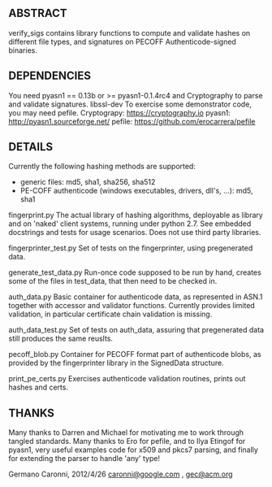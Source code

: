 ABSTRACT
--------
verify_sigs contains library functions to compute and validate hashes
on different file types, and signatures on PECOFF Authenticode-signed
binaries.


DEPENDENCIES
------------
You need pyasn1 == 0.13b or >= pyasn1-0.1.4rc4
and Cryptography to parse and validate signatures.
libssl-dev
To exercise some demonstrator code, you may need pefile.
Cryptograpy: https://cryptography.io
pyasn1: http://pyasn1.sourceforge.net/
pefile: https://github.com/erocarrera/pefile


DETAILS
-------
Currently the following hashing methods are supported:
- generic files:
  md5, sha1, sha256, sha512
- PE-COFF authenticode (windows executables, drivers, dll's, ...):
  md5, sha1

fingerprint.py
The actual library of hashing algorithms, deployable as library and on
'naked' client systems, running under python 2.7. See embedded docstrings
and tests for usage scenarios. Does not use third party libraries.

fingerprinter_test.py
Set of tests on the fingerprinter, using pregenerated data.

generate_test_data.py
Run-once code supposed to be run by hand, creates some of the files
in test_data, that then need to be checked in.

auth_data.py
Basic container for authenticode data, as represented in ASN.1 together
with accessor and validator functions. Currently provides limited validation,
in particular certificate chain validation is missing.

auth_data_test.py
Set of tests on auth_data, assuring that pregenerated data still
produces the same reuslts.

pecoff_blob.py
Container for PECOFF format part of authenticode blobs, as provided
by the fingerprinter library in the SignedData structure.

print_pe_certs.py
Exercises authenticode validation routines, prints out hashes and certs.




THANKS
------
Many thanks to Darren and Michael for motivating me to work through tangled
standards.
Many thanks to Ero for pefile, and to Ilya Etingof for pyasn1, very useful
examples code for x509 and pkcs7 parsing, and finally for extending the 
parser to handle 'any' type!

Germano Caronni, 2012/4/26
caronni@google.com , gec@acm.org
